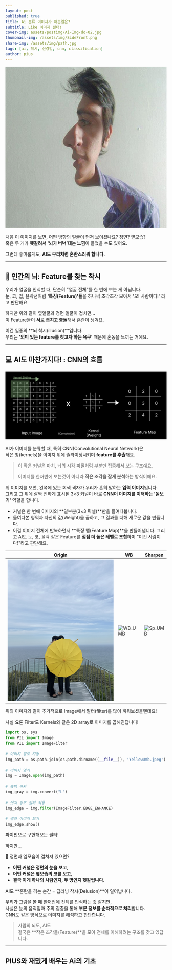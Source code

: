 ```yaml
---
layout: post
published: true
title: Ai 분류 이미지가 하는일은?
subtitle: Like 이미지 필터!
cover-img: assets/postimg/Ai-Img-do-02.jpg
thumbnail-img: /assets/img/SideFront.png
share-img: /assets/img/path.jpg
tags: [ai, 착시, 신경망, cnn, classification]
author: pius
---
```



   
![Side and Front Image](https://raw.githubusercontent.com/piusAI/piusai.github.io/master/assets/postimg/SideFront.png)

처음 이 이미지를 보면, 어떤 방향의 얼굴이 먼저 보이셨나요?
정면? 옆모습?  
혹은 두 개가 **헷갈려서 ‘뇌가 버벅’대는 느낌**이 들었을 수도 있어요.

그런데 흥미롭게도, **AI도 우리처럼 혼란스러워 합니다.**

---

## 🧠 인간의 뇌: Feature를 찾는 착시

우리가 얼굴을 인식할 때, 단순히 "얼굴 전체"를 한 번에 보는 게 아닙니다.  
눈, 코, 입, 윤곽선처럼 **‘특징(Feature)’들**을 하나씩 조각조각 모아서 '오! 사람이다!' 라고 판단해요

하지만 위와 같이 옆얼굴과 정면 얼굴이 겹치면…  
이 Feature들이 **서로 겹치고 충돌**해서 혼란이 생겨요.

이건 일종의 **뇌 착시(illusion)**입니다.  
우리는 **‘의미 있는 feature를 찾고자 하는 욕구’** 때문에 혼동을 느끼는 거예요.

---

## 💻 AI도 마찬가지다! : CNN의 흐름

![Convolution](https://raw.githubusercontent.com/piusAI/piusai.github.io/master/assets/postimg/Ai-Img-do-01.jpg)

AI가 이미지를 분류할 때, 특히 CNN(Convolutional Neural Network)은  
작은 창(kernels)을 이미지 위에 슬라이딩시키며 **feature를 추출**해요.

> 이 작은 커널은 마치, 뇌의 시각 피질처럼 부분만 집중해서 보는 구조예요.
>
> 이미지를 한꺼번에 보는것이 아니라 **작은 조각을 잘게 분석**하는 방식이에요.

위 이미지를 보면, 왼쪽에 있는 회색 격자가 우리가 흔히 말하는 **입력 이미지**입니다.  
그리고 그 위에 살짝 진하게 표시된 3×3 커널이 바로 **CNN이 이미지를 이해하는 '돋보기'** 역할을 합니다.

- 커널은 한 번에 이미지의 **일부분(3×3 픽셀)**만을 들여다봅니다.
- 들여다본 영역과 자신의 값(Weight)을 곱하고, 그 결과를 더해 새로운 값을 만듭니다.
- 이걸 이미지 전체에 반복하면서 **특징 맵(Feature Map)**을 만들어냅니다.
그리고 AI도 눈, 코, 윤곽 같은 Feature를 **점점 더 높은 레벨로 조합**하며 "이건 사람이다!"라고 판단해요.

| Origin | WB | Sharpen|
| --- | ---| ---|
| ![origin_UMB](https://raw.githubusercontent.com/piusAI/piusai.github.io/master/assets/postimg/YellowUmb.jpeg) | ![WB_UMB](https://raw.githubusercontent.com/piusAI/piusai.github.io/master/assets/postimg/YellowUmb_WB.png) | ![Sp_UMB](https://raw.githubusercontent.com/piusAI/piusai.github.io/master/assets/postimg/YellowUmb_SP.PNG) |

위의 이미지와 같이 추가적으로 Image에서 필터(filter)를 많이 끼워보셨을텐데요!

사실 요론 Filter도 Kernels와 같은 2D array로 이미지를 곱해진답니다!



```python
import os, sys
from PIL import Image
from PIL import ImageFilter

# 이미지 경로 지정
img_path = os.path.join(os.path.dirname((__file__)), 'YellowUmb.jpeg')

# 이미지 열기
img = Image.open(img_path)

# 흑백 변환
img_gray = img.convert("L")

# 엣지 강조 필터 적용
img_edge = img.filter(ImageFilter.EDGE_ENHANCE)

# 결과 이미지 보기
img_edge.show()
```
파이썬으로 구현해보는 필터!



하지만…

👀 정면과 옆모습이 겹쳐져 있으면?

- **어떤 커널은 정면의 눈을 보고**,  
- **어떤 커널은 옆모습의 코를 보고**,  
- **결국 이게 하나의 사람인지, 두 명인지 헷갈립니다.**

AI도 **혼란을 겪는 순간 = 딥러닝 착시(Delusion)**이 일어납니다.


우리가 그림을 볼 때 한꺼번에 전체를 인식하는 것 같지만,  
사실은 눈의 움직임과 주의 집중을 통해 **부분 정보를 순차적으로 처리**합니다.  
CNN도 같은 방식으로 이미지를 해석하고 판단합니다.

> 사람의 뇌도, AI도  
> 결국은 **작은 조각들(Feature)**을 모아 전체를 이해하려는 구조를 갖고 있답니다.


---

PIUS와 재밌게 배우는 Ai의 기초
---




